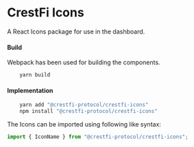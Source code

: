 # CrestFi Icons

A React Icons package for use in the dashboard.

#### Build

Webpack has been used for building the components.

```bash
    yarn build
```

#### Implementation

```bash
    yarn add "@crestfi-protocol/crestfi-icons"
    npm install "@crestfi-protocol/crestfi-icons"
```

The Icons can be imported using following like syntax:

```javascript
import { IconName } from "@crestfi-protocol/crestfi-icons";
```
